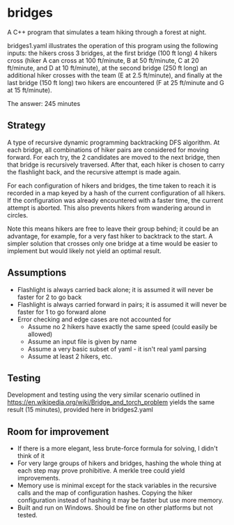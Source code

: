 # bridges

A C++ program that simulates a team hiking through a forest at night.

bridges1.yaml illustrates the operation of this program using the following inputs: the hikers cross 3
bridges, at the first bridge (100 ft long) 4 hikers cross (hiker A can cross at 100 ft/minute, B
at 50 ft/minute, C at 20 ft/minute, and D at 10 ft/minute), at the second bridge (250 ft long)
an additional hiker crosses with the team (E at 2.5 ft/minute), and finally at the last bridge
(150 ft long) two hikers are encountered (F at 25 ft/minute and G at 15 ft/minute).

The answer: 245 minutes

## Strategy
A type of recursive dynamic programming backtracking DFS algorithm.
At each bridge, all combinations of hiker pairs are considered for moving forward.
For each try, the 2 candidates are moved to the next bridge, then that bridge is recursively
traversed. After that, each hiker is chosen to carry the flashlight back, and the recursive
attempt is made again.

For each configuration of hikers and bridges, the time taken to reach it is recorded in a map
keyed by a hash of the current configuration of all hikers. If the configuration was already
encountered with a faster time, the current attempt is aborted. This also prevents hikers from wandering around in circles.

Note this means hikers are free to leave their group behind; it could be an advantage, for example, for a very fast hiker to backtrack to the start. A simpler solution that crosses only one bridge at a time would be easier to implement but would likely not yield an optimal result.

## Assumptions
* Flashlight is always carried back alone; it is assumed it will never be faster for 2 to go back
* Flashlight is always carried forward in pairs; it is assumed it will never be faster for 1 to go forward alone
* Error checking and edge cases are not accounted for
  * Assume no 2 hikers have exactly the same speed (could easily be allowed)
  * Assume an input file is given by name
  * Assume a very basic subset of yaml - it isn't real yaml parsing
  * Assume at least 2 hikers, etc.

## Testing
Development and testing using the very similar scenario outlined in
https://en.wikipedia.org/wiki/Bridge_and_torch_problem
yields the same result (15 minutes), provided here in bridges2.yaml

## Room for improvement
* If there is a more elegant, less brute-force formula for solving, I didn't think of it
* For very large groups of hikers and bridges, hashing the whole thing at each step may prove prohibitive. A merkle tree could yield improvements.
* Memory use is minimal except for the stack variables in the recursive calls and the map of configuration hashes. Copying the hiker configuration instead of hashing it may be faster but use more memory.
* Built and run on Windows. Should be fine on other platforms but not tested.
